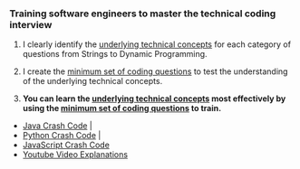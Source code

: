 ### Training software engineers to master the technical coding interview

1. I clearly identify the [underlying technical concepts](https://colab.research.google.com/github/RobZuazua/CrashCode/blob/master/Python_Crash_Code.ipynb#scrollTo=qTZX2XylbCAd) for each category of questions from Strings to Dynamic Programming.

2. I create the [minimum set of coding questions](https://colab.research.google.com/github/RobZuazua/CrashCode/blob/master/Python_Crash_Code.ipynb#scrollTo=QlJsQ5xpRHg5) to test the understanding of the underlying technical concepts.

3. **You can learn the [underlying technical concepts](https://colab.research.google.com/github/RobZuazua/CrashCode/blob/master/Python_Crash_Code.ipynb#scrollTo=qTZX2XylbCAd) most effectively by using the [minimum set of coding questions](https://colab.research.google.com/github/RobZuazua/CrashCode/blob/master/Python_Crash_Code.ipynb#scrollTo=QlJsQ5xpRHg5) to train.**
 

- [Java Crash Code](https://colab.research.google.com/github/RobZuazua/CrashCode/blob/master/Java_Crash_Code.ipynb) |
- [Python Crash Code](https://colab.research.google.com/github/RobZuazua/CrashCode/blob/master/Python_Crash_Code.ipynb) |
- [JavaScript Crash Code](https://colab.research.google.com/github/RobZuazua/CrashCode/blob/master/JavaScript_Crash_Code.ipynb)
- [Youtube Video Explanations](https://www.youtube.com/channel/UC4fdhO7egjaKfoJemwD2kIA)
